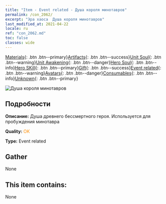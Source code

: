 ```yaml
---
title: "Item - Event related - Душа короля минотавров"
permalink: /con_2062/
excerpt: "Эра хаоса  Душа короля минотавров"
last_modified_at: 2021-04-22
locale: ru
ref: "con_2062.md"
toc: false
classes: wide
---
```

 [Materials](/ItemsRU/){: .btn .btn--primary}[Artifacts](/ItemsRU/Artifacts/){: .btn .btn--success}[Unit Soul](/ItemsRU/UnitSoul/){: .btn .btn--warning}[Unit Awakening](/ItemsRU/UnitAwakening/){: .btn .btn--danger}[Hero Soul](/ItemsRU/HeroSoul/){: .btn .btn--info}[Hero SKill](/ItemsRU/HeroSkill/){: .btn .btn--primary}[Gift](/ItemsRU/Gift/){: .btn .btn--success}[Event related](/ItemsRU/Events/){: .btn .btn--warning}[Avatars](/ItemsRU/Avatars/){: .btn .btn--danger}[Consumables](/ItemsRU/Consumables/){: .btn .btn--info}[Unknown](/ItemsRU/Unknown/){: .btn .btn--primary}

 ![Душа короля минотавров](/images/t/juexing_705.jpg)

## Подробности
 **Описание:** Душа древнего бессмертного героя. Используется для пробуждения минотавра

 **Quality:** <span style="color: #FF8C00">OK</span>

 **Type:** Event related

## Gather

  None

## This item contains:

  None

